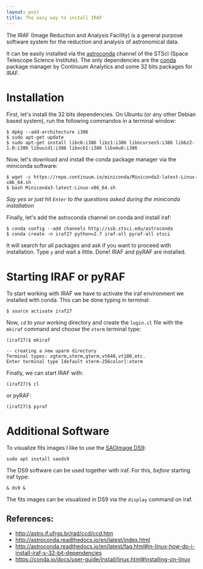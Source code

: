 ```yaml
---
layout: post
title: The easy way to install IRAF
---
```


The IRAF (Image Reduction and Analysis Facility) is a general purpose software system for the reduction and analysis of astronomical data. 

It can be easily installed via the [astroconda](http://astroconda.readthedocs.io/en/latest/index.html) channel of the STScI (Space Telescope Science Institute). The only dependencies are the [conda](https://conda.io/docs/) package manager by Continuum Analytics and some 32 bits packages for IRAF.

# Installation

First, let's install the 32 bits dependencies. On Ubuntu (or any other Debian based system), run the following commandos in a terminal window:
```
$ dpkg --add-architecture i386
$ sudo apt-get update
$ sudo apt-get install libc6:i386 libz1:i386 libncurses5:i386 libbz2-1.0:i386 libuuid1:i386 libxcb1:i386 libxmu6:i386
```

Now, let's download and install the conda package manager via the miniconda software:
```
$ wget -c https://repo.continuum.io/miniconda/Miniconda3-latest-Linux-x86_64.sh
$ bash Miniconda3-latest-Linux-x86_64.sh
```
*Say yes or just hit `Enter` to the questions asked during the miniconda installation*

Finally, let's add the astroconda channel on conda and install iraf:
```
$ conda config --add channels http://ssb.stsci.edu/astroconda
$ conda create -n iraf27 python=2.7 iraf-all pyraf-all stsci
```
It will search for all packages and ask if you want to proceed with installation. Type `y` and wait a little. Done! IRAF and pyRAF are installed.

# Starting IRAF or pyRAF

To start working with IRAF we have to activate the iraf environment we installed with conda. This can be done typing in terminal:
```
$ source activate iraf27
```

Now, `cd` to your working directory and create the `login.cl` file with the `mkiraf` command and choose the `xterm` terminal type:
```
(iraf27)$ mkiraf

-- creating a new uparm directory
Terminal types: xgterm,xterm,gterm,vt640,vt100,etc.
Enter terminal type [default xterm-256color]:xterm
```

Finally, we can start IRAF with:
```
(iraf27)$ cl
```
or pyRAF:
```
(iraf27)$ pyraf
```

# Additional Software

To visualize fits images I like to use the [SAOImage DS9](http://ds9.si.edu/site/Home.html):
```
sudo apt install saods9
```
The DS9 software can be used together with iraf. For this, *before* starting iraf type:
```
& ds9 &
```
The fits images can be visualized in DS9 via the `display` command on iraf.

## References:
* <http://astro.if.ufrgs.br/rad/ccd/ccd.htm>
* <http://astroconda.readthedocs.io/en/latest/index.html>
* <http://astroconda.readthedocs.io/en/latest/faq.html#in-linux-how-do-i-install-iraf-s-32-bit-dependencies>
* <https://conda.io/docs/user-guide/install/linux.html#installing-on-linux>